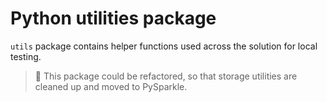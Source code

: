 # Python utilities package

`utils` package contains helper functions used across the solution for local testing.

> 📝 This package could be refactored, so that storage utilities are cleaned up and moved to
> PySparkle.
